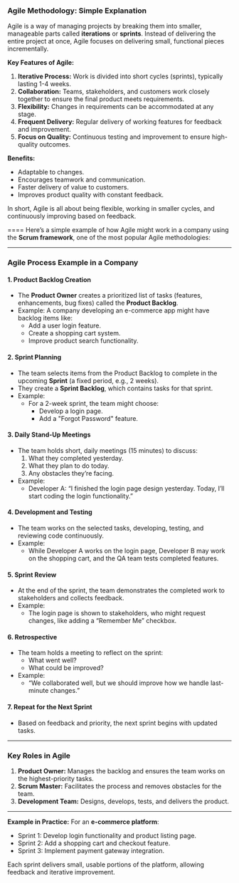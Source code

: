 ### Agile Methodology: Simple Explanation

Agile is a way of managing projects by breaking them into smaller, manageable parts called **iterations** or **sprints**. Instead of delivering the entire project at once, Agile focuses on delivering small, functional pieces incrementally.

**Key Features of Agile:**
1. **Iterative Process:** Work is divided into short cycles (sprints), typically lasting 1-4 weeks.
2. **Collaboration:** Teams, stakeholders, and customers work closely together to ensure the final product meets requirements.
3. **Flexibility:** Changes in requirements can be accommodated at any stage.
4. **Frequent Delivery:** Regular delivery of working features for feedback and improvement.
5. **Focus on Quality:** Continuous testing and improvement to ensure high-quality outcomes.

**Benefits:**
- Adaptable to changes.
- Encourages teamwork and communication.
- Faster delivery of value to customers.
- Improves product quality with constant feedback.

In short, Agile is all about being flexible, working in smaller cycles, and continuously improving based on feedback.

====
Here’s a simple example of how Agile might work in a company using the **Scrum framework**, one of the most popular Agile methodologies:

---

### **Agile Process Example in a Company**

#### 1. **Product Backlog Creation**
   - The **Product Owner** creates a prioritized list of tasks (features, enhancements, bug fixes) called the **Product Backlog**.
   - Example: A company developing an e-commerce app might have backlog items like:
     - Add a user login feature.
     - Create a shopping cart system.
     - Improve product search functionality.

#### 2. **Sprint Planning**
   - The team selects items from the Product Backlog to complete in the upcoming **Sprint** (a fixed period, e.g., 2 weeks).
   - They create a **Sprint Backlog**, which contains tasks for that sprint.
   - Example:
     - For a 2-week sprint, the team might choose:
       - Develop a login page.
       - Add a "Forgot Password" feature.

#### 3. **Daily Stand-Up Meetings**
   - The team holds short, daily meetings (15 minutes) to discuss:
     1. What they completed yesterday.
     2. What they plan to do today.
     3. Any obstacles they’re facing.
   - Example:
     - Developer A: “I finished the login page design yesterday. Today, I’ll start coding the login functionality.”

#### 4. **Development and Testing**
   - The team works on the selected tasks, developing, testing, and reviewing code continuously.
   - Example:
     - While Developer A works on the login page, Developer B may work on the shopping cart, and the QA team tests completed features.

#### 5. **Sprint Review**
   - At the end of the sprint, the team demonstrates the completed work to stakeholders and collects feedback.
   - Example:
     - The login page is shown to stakeholders, who might request changes, like adding a “Remember Me” checkbox.

#### 6. **Retrospective**
   - The team holds a meeting to reflect on the sprint:
     - What went well?
     - What could be improved?
   - Example:
     - “We collaborated well, but we should improve how we handle last-minute changes.”

#### 7. **Repeat for the Next Sprint**
   - Based on feedback and priority, the next sprint begins with updated tasks.

---

### **Key Roles in Agile**
1. **Product Owner:** Manages the backlog and ensures the team works on the highest-priority tasks.
2. **Scrum Master:** Facilitates the process and removes obstacles for the team.
3. **Development Team:** Designs, develops, tests, and delivers the product.

---

**Example in Practice:**
For an **e-commerce platform**:
- Sprint 1: Develop login functionality and product listing page.
- Sprint 2: Add a shopping cart and checkout feature.
- Sprint 3: Implement payment gateway integration.

Each sprint delivers small, usable portions of the platform, allowing feedback and iterative improvement.